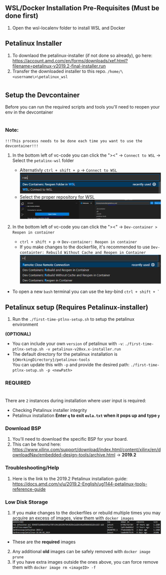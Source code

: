 ## WSL/Docker Installation Pre-Requisites **(Must be done first)**
1) Open the wsl-localenv folder to install WSL and Docker


## Petalinux Installer

1) To downlaod the petalinux-installer (if not done so already), go here: https://account.amd.com/en/forms/downloads/xef.html?filename=petalinux-v2019.2-final-installer.run
2) Transfer the downloaded installer to this repo. ```/home/\<username\>\petalinux_wsl```
#
## Setup the Devcontainer
Before you can run the required scripts and tools you'll need to reopen your env in the devcontainer
#
### Note:
    !!!This process needs to be done each time you want to use the devcontainer!!!
1) In the bottom left of vc-code you can click the "><" -> ```Connect to WSL``` -> Select the ```petalinx-wsl``` folder <br />
    - Alternativly ```ctrl + shift + p``` -> ```Connect to WSL``` <br />
![Opening repo WSL ](./.devcontainer/readmeImages/openWSL.PNG)
    - Select the proper repository for WSL <br />
![Opening repo WSL ](./.devcontainer/readmeImages/openFolderWSL.PNG)

2) In the bottom left of vc-code you can click the "><" -> ```Dev-container > Reopen in container``` <br />
    - ```ctrl + shift + p``` -> ```Dev-container: Reopen in container```
    - If you make changes to the dockerfile, it's recommended to use ```Dev-containter: Rebuild Without Cache and Reopen in Container``` <br />
![Opening Dev Container](./.devcontainer/readmeImages/openContainer.PNG)

- To open a new ```bash``` terminal you can use the key-bind ```ctrl + shift + ` ```

## Petalinux setup **(Requires Petalinux-installer)**
1) Run the ```./first-time-ptlnx-setup.sh``` to setup the petalinux environment

**(OPTIONAL)**
- You can include your own ```version``` of petalinux with ```-v```: ```./first-time-ptlnx-setup.sh -v petalinux-v20xx.x-installer.run```
- The default directory for the petalinux installation is ```${WorkingDirectory}/petalinux-tools``` <br />
You can update this with ```-p``` and provide the desired path: ```./first-time-ptlnx-setup.sh -p <newPath>```
### REQUIRED ###
#
There are ```2``` instances during installation where user input is required: 
- Checking Petalinux installer integrity
- Petalinux installation
**Enter ```q``` to exit ```eula.txt``` when it pops up and type ```y```**

### Download BSP
1) You'll need to download the specific BSP for your board.
2) This can be found here: https://www.xilinx.com/support/download/index.html/content/xilinx/en/downloadNav/embedded-design-tools/archive.html -> **2019.2**

### Troubleshooting/Help
1) Here is the link to the 2019.2 Petalinux installation guide: https://docs.amd.com/v/u/2019.2-English/ug1144-petalinux-tools-reference-guide


### Low Disk Storage
1) If you make changes to the dockerfiles or rebuild multiple times you may acquire an excess of images, view them with ```docker images```
![Docker Images](./.devcontainer/readmeImages/DockerImageSize.PNG)
- These are the **required** images
2) Any additional **old** images can be safely removed with ```docker image prune```
3) If you have extra images outside the ones above, you can force remove them with ```docker image rm <imageID> -f```